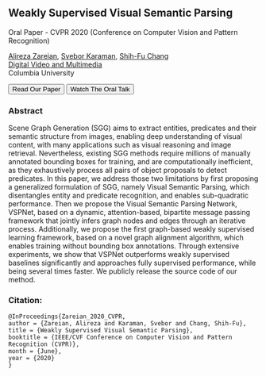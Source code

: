## Weakly Supervised Visual Semantic Parsing

Oral Paper - CVPR 2020 (Conference on Computer Vision and Pattern Recognition)

[Alireza Zareian](https://www.linkedin.com/in/az2407/), [Svebor Karaman](http://www.sveborkaraman.com/), [Shih-Fu Chang](https://www.ee.columbia.edu/~sfchang/)<br/>
[Digital Video and Multimedia](https://www.ee.columbia.edu/ln/dvmm/)<br/>
Columbia University

<a href="https://openaccess.thecvf.com/content_CVPR_2020/papers/Zareian_Weakly_Supervised_Visual_Semantic_Parsing_CVPR_2020_paper.pdf"><button>Read Our Paper</button></a>
<a href="https://www.youtube.com/watch?v=IDOlnZvY5vY"><button>Watch The Oral Talk</button></a>

### Abstract

Scene Graph Generation (SGG) aims to extract entities, predicates and their semantic structure from images, enabling deep understanding of visual content, with many applications such as visual reasoning and image retrieval. Nevertheless, existing SGG methods require millions of manually annotated bounding boxes for training, and are computationally inefficient, as they exhaustively process all pairs of object proposals to detect predicates. In this paper, we address those two limitations by first proposing a generalized formulation of SGG, namely Visual Semantic Parsing, which disentangles entity and predicate recognition, and enables sub-quadratic performance. Then we propose the Visual Semantic Parsing Network, VSPNet, based on a dynamic, attention-based, bipartite message passing framework that jointly infers graph nodes and edges through an iterative process. Additionally, we propose the first graph-based weakly supervised learning framework, based on a novel graph alignment algorithm, which enables training without bounding box annotations. Through extensive experiments, we show that VSPNet outperforms weakly supervised baselines significantly and approaches fully supervised performance, while being several times faster. We publicly release the source code of our method.

### Citation:
```
@InProceedings{Zareian_2020_CVPR,
author = {Zareian, Alireza and Karaman, Svebor and Chang, Shih-Fu},
title = {Weakly Supervised Visual Semantic Parsing},
booktitle = {IEEE/CVF Conference on Computer Vision and Pattern Recognition (CVPR)},
month = {June},
year = {2020}
}
```
